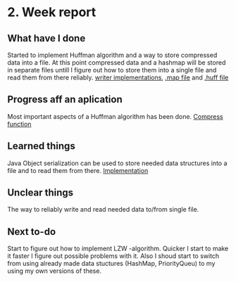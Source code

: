 # 2. Week report

## What have I done

Started to implement Huffman algorithm and a way to store compressed data into a file. At this point compressed data and a hashmap will be stored in separate files untill I figure out how to store them into a single file and read them from there reliably. [writer implementations]("https://github.com/HegePI/tiralabra-p2-compression-algorithms/pull/1/files#diff-af4d7cc59cf3b4ad1606dd7adec942e6327ddcec4a3ddcba4fe0536431e8f779R10), [.map file]("https://github.com/HegePI/tiralabra-p2-compression-algorithms/pull/1/files#diff-af4d7cc59cf3b4ad1606dd7adec942e6327ddcec4a3ddcba4fe0536431e8f779R12) and [.huff file]("https://github.com/HegePI/tiralabra-p2-compression-algorithms/pull/1/files#diff-af4d7cc59cf3b4ad1606dd7adec942e6327ddcec4a3ddcba4fe0536431e8f779R18)

## Progress aff an aplication

Most important aspects of a Huffman algorithm has been done. [Compress function]("https://github.com/HegePI/tiralabra-p2-compression-algorithms/blob/master/src/main/java/compressionAlgorithms/Huffman.java#L15")

## Learned things

Java Object serialization can be used to store needed data structures into a file and to read them from there. [Implementation]("https://github.com/HegePI/tiralabra-p2-compression-algorithms/pull/1/files#diff-af4d7cc59cf3b4ad1606dd7adec942e6327ddcec4a3ddcba4fe0536431e8f779R13")

## Unclear things

The way to reliably write and read needed data to/from single file.

## Next to-do

Start to figure out how to implement LZW -algorithm. Quicker I start to make it faster I figure out possible problems with it. Also I shoud start to switch from using already made data stuctures (HashMap, PriorityQueu) to my using my own versions of these.
